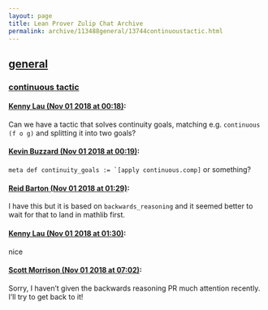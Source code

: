 ```yaml
---
layout: page
title: Lean Prover Zulip Chat Archive 
permalink: archive/113488general/13744continuoustactic.html
---
```


## [general](index.html)
### [continuous tactic](13744continuoustactic.html)

#### [Kenny Lau (Nov 01 2018 at 00:18)](https://leanprover.zulipchat.com/#narrow/stream/113488-general/topic/continuous%20tactic/near/136888333):
Can we have a tactic that solves continuity goals, matching e.g. `continuous (f o g)` and splitting it into two goals?

#### [Kevin Buzzard (Nov 01 2018 at 00:19)](https://leanprover.zulipchat.com/#narrow/stream/113488-general/topic/continuous%20tactic/near/136888372):
``meta def continuity_goals := `[apply continuous.comp]`` or something?

#### [Reid Barton (Nov 01 2018 at 01:29)](https://leanprover.zulipchat.com/#narrow/stream/113488-general/topic/continuous%20tactic/near/136891384):
I have this but it is based on `backwards_reasoning` and it seemed better to wait for that to land in mathlib first.

#### [Kenny Lau (Nov 01 2018 at 01:30)](https://leanprover.zulipchat.com/#narrow/stream/113488-general/topic/continuous%20tactic/near/136891435):
nice

#### [Scott Morrison (Nov 01 2018 at 07:02)](https://leanprover.zulipchat.com/#narrow/stream/113488-general/topic/continuous%20tactic/near/136903346):
Sorry, I haven’t given the backwards reasoning PR much attention recently. I’ll try to get back to it!

